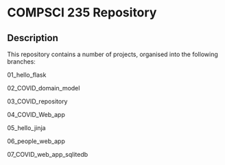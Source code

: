 # COMPSCI 235 Repository

## Description

This repository contains a number of projects, organised into the following branches:

01_hello_flask

02_COVID_domain_model

03_COVID_repository

04_COVID_Web_app

05_hello_jinja

06_people_web_app

07_COVID_web_app_sqlitedb
